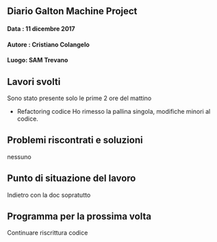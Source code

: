 ## Diario Galton Machine Project

#### Data : 11 dicembre 2017 
#### Autore : Cristiano Colangelo
#### Luogo: SAM Trevano

## Lavori svolti

Sono stato presente solo le prime 2 ore del mattino

- Refactoring codice
Ho rimesso la pallina singola, modifiche minori al codice.

## Problemi riscontrati e soluzioni

nessuno

## Punto di situazione del lavoro

Indietro con la doc sopratutto

## Programma per la prossima volta

Continuare riscrittura codice